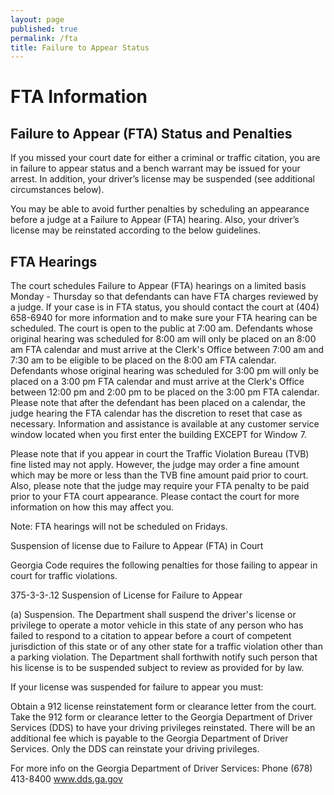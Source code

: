```yaml
---
layout: page
published: true
permalink: /fta
title: Failure to Appear Status
---
```


# FTA Information

## Failure to Appear (FTA) Status and Penalties

If you missed your court date for either a criminal or traffic citation, you are in failure to appear status and a bench warrant may be issued for your arrest. In addition, your driver’s license may be suspended (see additional circumstances below).

You may be able to avoid further penalties by scheduling an appearance before a judge at a Failure to Appear (FTA) hearing. Also, your driver’s license may be reinstated according to the below guidelines.

## FTA Hearings

The court schedules Failure to Appear (FTA) hearings on a limited basis Monday - Thursday so that defendants can have FTA charges reviewed by a judge. If your case is in FTA status, you should contact the court at (404) 658-6940 for more information and to make sure your FTA hearing can be scheduled. The court is open to the public at 7:00 am. Defendants whose original hearing was scheduled for 8:00 am will only be placed on an 8:00 am FTA calendar and must arrive at the Clerk's Office between 7:00 am and 7:30 am to be eligible to be placed on the 8:00 am FTA calendar. Defendants whose original hearing was scheduled for 3:00 pm will only be placed on a 3:00 pm FTA calendar and must arrive at the Clerk's Office between 12:00 pm and 2:00 pm to be placed on the 3:00 pm FTA calendar. Please note that after the defendant has been placed on a calendar, the judge hearing the FTA calendar has the discretion to reset that case as necessary. Information and assistance is available at any customer service window located when you first enter the building EXCEPT for Window 7. 

Please note that if you appear in court the Traffic Violation Bureau (TVB) fine listed may not apply. However, the judge may order a fine amount which may be more or less than the TVB fine amount paid prior to court. Also, please note that the judge may require your FTA penalty to be paid prior to your FTA court appearance. Please contact the court for more information on how this may affect you.

Note: FTA hearings will not be scheduled on Fridays. 


Suspension of license due to Failure to Appear (FTA) in Court

Georgia Code requires the following penalties for those failing to appear in court for traffic violations.

375-3-3-.12 Suspension of License for Failure to Appear

(a) Suspension. The Department shall suspend the driver's license or privilege to operate a motor vehicle in this state of any person who has failed to respond to a citation to appear before a court of competent jurisdiction of this state or of any other state for a traffic violation other than a parking violation. The Department shall forthwith notify such person that his license is to be suspended subject to review as provided for by law. 

If your license was suspended for failure to appear you must:

Obtain a 912 license reinstatement form or clearance letter from the court.
Take the 912 form or clearance letter to the Georgia Department of Driver Services (DDS) to have your driving privileges reinstated. There will be an additional fee which is payable to the Georgia Department of Driver Services. Only the DDS can reinstate your driving privileges. 

For more info on the Georgia Department of Driver Services: 
Phone (678) 413-8400
www.dds.ga.gov